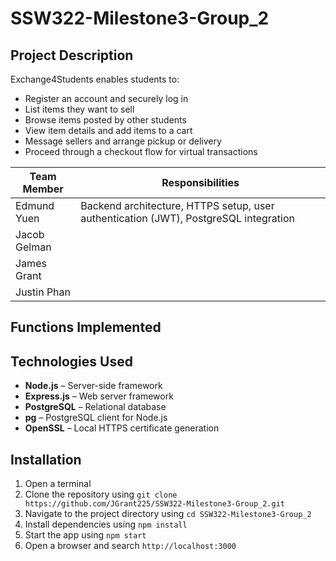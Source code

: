 # SSW322-Milestone3-Group_2

## Project Description

Exchange4Students enables students to:
- Register an account and securely log in
- List items they want to sell
- Browse items posted by other students
- View item details and add items to a cart
- Message sellers and arrange pickup or delivery
- Proceed through a checkout flow for virtual transactions

| Team Member      | Responsibilities |
|------------------|------------------|
| Edmund Yuen      | Backend architecture, HTTPS setup, user authentication (JWT), PostgreSQL integration |
| Jacob Gelman     | 
| James Grant      | 
| Justin Phan      | 

## Functions Implemented

## Technologies Used

- **Node.js** – Server-side framework
- **Express.js** – Web server framework
- **PostgreSQL** – Relational database
- **pg** – PostgreSQL client for Node.js
- **OpenSSL** – Local HTTPS certificate generation

## Installation
1. Open a terminal
2. Clone the repository using `git clone https://github.com/JGrant225/SSW322-Milestone3-Group_2.git`
3. Navigate to the project directory using `cd SSW322-Milestone3-Group_2`
4. Install dependencies using `npm install` 
5. Start the app using `npm start`
6. Open a browser and search `http://localhost:3000`
